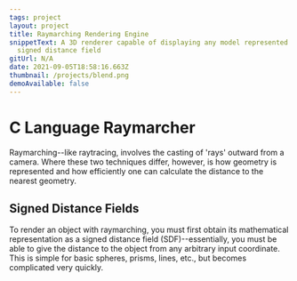 ```yaml
---
tags: project
layout: project
title: Raymarching Rendering Engine
snippetText: A 3D renderer capable of displaying any model represented by a
  signed distance field
gitUrl: N/A
date: 2021-09-05T18:58:16.663Z
thumbnail: /projects/blend.png
demoAvailable: false
---
```

# C Language Raymarcher

Raymarching--like raytracing, involves the casting of 'rays' outward from a camera. Where these two techniques differ, however, is how geometry is represented and how efficiently one can calculate the distance to the nearest geometry.

## Signed Distance Fields

To render an object with raymarching, you must first obtain its mathematical representation as a signed distance field (SDF)--essentially, you must be able to give the distance to the object from any arbitrary input coordinate. This is simple for basic spheres, prisms, lines, etc., but becomes complicated very quickly.
